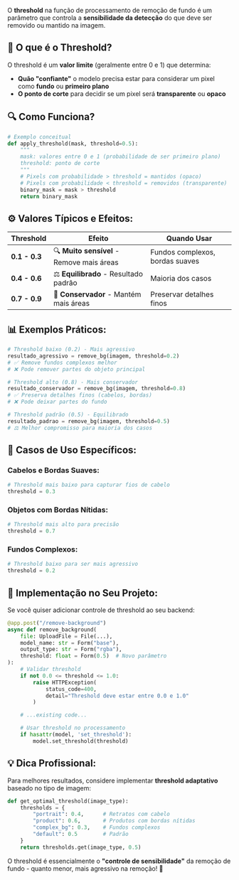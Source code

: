 O **threshold** na função de processamento de remoção de fundo é um parâmetro que controla a **sensibilidade da detecção** do que deve ser removido ou mantido na imagem.

## 🎯 **O que é o Threshold?**

O threshold é um **valor limite** (geralmente entre 0 e 1) que determina:

-   **Quão "confiante"** o modelo precisa estar para considerar um pixel como **fundo** ou **primeiro plano**
-   **O ponto de corte** para decidir se um pixel será **transparente** ou **opaco**

## 🔍 **Como Funciona?**

```python
# Exemplo conceitual
def apply_threshold(mask, threshold=0.5):
    """
    mask: valores entre 0 e 1 (probabilidade de ser primeiro plano)
    threshold: ponto de corte
    """
    # Pixels com probabilidade > threshold = mantidos (opaco)
    # Pixels com probabilidade < threshold = removidos (transparente)
    binary_mask = mask > threshold
    return binary_mask
```

## ⚙️ **Valores Típicos e Efeitos:**

| Threshold     | Efeito                                    | Quando Usar                     |
| ------------- | ----------------------------------------- | ------------------------------- |
| **0.1 - 0.3** | 🔍 **Muito sensível** - Remove mais áreas | Fundos complexos, bordas suaves |
| **0.4 - 0.6** | ⚖️ **Equilibrado** - Resultado padrão     | Maioria dos casos               |
| **0.7 - 0.9** | 🎯 **Conservador** - Mantém mais áreas    | Preservar detalhes finos        |

## 📊 **Exemplos Práticos:**

```python
# Threshold baixo (0.2) - Mais agressivo
resultado_agressivo = remove_bg(imagem, threshold=0.2)
# ✅ Remove fundos complexos melhor
# ❌ Pode remover partes do objeto principal

# Threshold alto (0.8) - Mais conservador
resultado_conservador = remove_bg(imagem, threshold=0.8)
# ✅ Preserva detalhes finos (cabelos, bordas)
# ❌ Pode deixar partes do fundo

# Threshold padrão (0.5) - Equilibrado
resultado_padrao = remove_bg(imagem, threshold=0.5)
# ⚖️ Melhor compromisso para maioria dos casos
```

## 🎨 **Casos de Uso Específicos:**

### **Cabelos e Bordas Suaves:**

```python
# Threshold mais baixo para capturar fios de cabelo
threshold = 0.3
```

### **Objetos com Bordas Nítidas:**

```python
# Threshold mais alto para precisão
threshold = 0.7
```

### **Fundos Complexos:**

```python
# Threshold baixo para ser mais agressivo
threshold = 0.2
```

## 🔧 **Implementação no Seu Projeto:**

Se você quiser adicionar controle de threshold ao seu backend:

```python
@app.post("/remove-background")
async def remove_background(
    file: UploadFile = File(...),
    model_name: str = Form("base"),
    output_type: str = Form("rgba"),
    threshold: float = Form(0.5)  # Novo parâmetro
):
    # Validar threshold
    if not 0.0 <= threshold <= 1.0:
        raise HTTPException(
            status_code=400,
            detail="Threshold deve estar entre 0.0 e 1.0"
        )

    # ...existing code...

    # Usar threshold no processamento
    if hasattr(model, 'set_threshold'):
        model.set_threshold(threshold)
```

## 💡 **Dica Profissional:**

Para melhores resultados, considere implementar **threshold adaptativo** baseado no tipo de imagem:

```python
def get_optimal_threshold(image_type):
    thresholds = {
        "portrait": 0.4,      # Retratos com cabelo
        "product": 0.6,       # Produtos com bordas nítidas
        "complex_bg": 0.3,    # Fundos complexos
        "default": 0.5        # Padrão
    }
    return thresholds.get(image_type, 0.5)
```

O threshold é essencialmente o **"controle de sensibilidade"** da remoção de fundo - quanto menor, mais agressivo na remoção! 🎯
